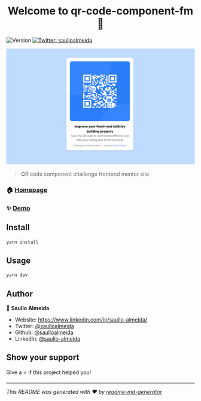 <h1 align="center">Welcome to qr-code-component-fm 👋</h1>
<p>
  <img alt="Version" src="https://img.shields.io/badge/version-0.0.0-blue.svg?cacheSeconds=2592000" />
  <a href="https://twitter.com/saulloalmeida" target="_blank">
    <img alt="Twitter: saulloalmeida" src="https://img.shields.io/twitter/follow/saulloalmeida.svg?style=social" />
  </a>
</p>

![project-screen](https://github.com/saulloalmeida/qr-code-component-fm/blob/master/screen.png?raw=true)

> QR code component challenge frontend mentor site

### 🏠 [Homepage](https://qr-code-component-fm-three.vercel.app/)

### ✨ [Demo](https://qr-code-component-fm-three.vercel.app/)

## Install

```sh
yarn install
```

## Usage

```sh
yarn dev
```

## Author

👤 **Saullo Almeida**

* Website: https://www.linkedin.com/in/saullo-almeida/
* Twitter: [@saulloalmeida](https://twitter.com/saulloalmeida)
* Github: [@saulloalmeida](https://github.com/saulloalmeida)
* LinkedIn: [@saullo-almeida](https://linkedin.com/in/saullo-almeida)

## Show your support

Give a ⭐️ if this project helped you!

***
_This README was generated with ❤️ by [readme-md-generator](https://github.com/kefranabg/readme-md-generator)_
